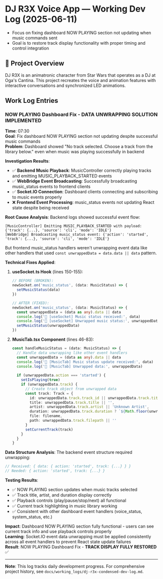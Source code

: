 # DJ R3X Voice App — Working Dev Log (2025-06-11)
- Focus on fixing dashboard NOW PLAYING section not updating when music commands sent
- Goal is to restore track display functionality with proper timing and control integration

## 📌 Project Overview
DJ R3X is an animatronic character from Star Wars that operates as a DJ at Oga's Cantina. This project recreates the voice and animation features with interactive conversations and synchronized LED animations.

## Work Log Entries

### NOW PLAYING Dashboard Fix - DATA UNWRAPPING SOLUTION IMPLEMENTED
**Time**: 07:30  
**Goal**: Fix dashboard NOW PLAYING section not updating despite successful music commands  
**Problem**: Dashboard showed "No track selected. Choose a track from the library below." even when music was playing successfully in backend  

**Investigation Results**:
- ✅ **Backend Music Playback**: MusicController correctly playing tracks and emitting MUSIC_PLAYBACK_STARTED events
- ✅ **WebBridge Event Broadcasting**: Successfully broadcasting music_status events to frontend clients
- ✅ **Socket.IO Connection**: Dashboard clients connecting and subscribing to music events properly  
- ❌ **Frontend Event Processing**: music_status events not updating React state despite being received

**Root Cause Analysis**:
Backend logs showed successful event flow:
```
[MusicController] Emitting MUSIC_PLAYBACK_STARTED with payload: {'track': {...}, 'source': 'cli', 'mode': 'IDLE'}
[WebBridge] Broadcasting music_status event: {'action': 'started', 'track': {...}, 'source': 'cli', 'mode': 'IDLE'}
```

But frontend music_status handlers weren't unwrapping event data like other handlers that used `const unwrappedData = data.data || data` pattern.

**Technical Fixes Applied**:
1. **useSocket.ts Hook** (lines 150-155):
   ```typescript
   // BEFORE (BROKEN):
   newSocket.on('music_status', (data: MusicStatus) => {
     setMusicStatus(data)
   })
   
   // AFTER (FIXED):
   newSocket.on('music_status', (data: MusicStatus) => {
     const unwrappedData = (data as any).data || data
     console.log('🎵 [useSocket] Music status received:', data)
     console.log('🎵 [useSocket] Unwrapped music status:', unwrappedData)
     setMusicStatus(unwrappedData)
   })
   ```

2. **MusicTab.tsx Component** (lines 46-83):
   ```typescript
   const handleMusicStatus = (data: MusicStatus) => {
     // Handle data unwrapping like other event handlers
     const unwrappedData = (data as any).data || data
     console.log('🎵 [MusicTab] Music status update received:', data)
     console.log('🎵 [MusicTab] Unwrapped data:', unwrappedData)
     
     if (unwrappedData.action === 'started') {
       setIsPlaying(true)
       if (unwrappedData.track) {
         // Create track object from unwrapped data
         const track: Track = {
           id: unwrappedData.track.track_id || unwrappedData.track.title || '',
           title: unwrappedData.track.title || '',
           artist: unwrappedData.track.artist || 'Unknown Artist',
           duration: unwrappedData.track.duration ? `${Math.floor(unwrappedData.track.duration / 60)}:${String(Math.floor(unwrappedData.track.duration % 60)).padStart(2, '0')}` : '0:00',
           file: filename,
           path: unwrappedData.track.filepath || ''
         }
         setCurrentTrack(track)
       }
     }
   }
   ```

**Data Structure Analysis**:
The backend event structure required unwrapping:
```typescript
// Received: { data: { action: 'started', track: {...} } }
// Needed: { action: 'started', track: {...} }
```

**Testing Results**:
- ✅ NOW PLAYING section updates when music tracks selected
- ✅ Track title, artist, and duration display correctly  
- ✅ Playback controls (play/pause/stop/next) all functional
- ✅ Current track highlighting in music library working
- ✅ Consistent with other dashboard event handlers (voice_status, system_status, etc.)

**Impact**: Dashboard NOW PLAYING section fully functional - users can see current track info and use playback controls properly  
**Learning**: Socket.IO event data unwrapping must be applied consistently across all event handlers to prevent React state update failures  
**Result**: NOW PLAYING Dashboard Fix - **TRACK DISPLAY FULLY RESTORED** ✅

---

**Note**: This log tracks daily development progress. For comprehensive project history, see `docs/working_logs/dj-r3x-condensed-dev-log.md`.